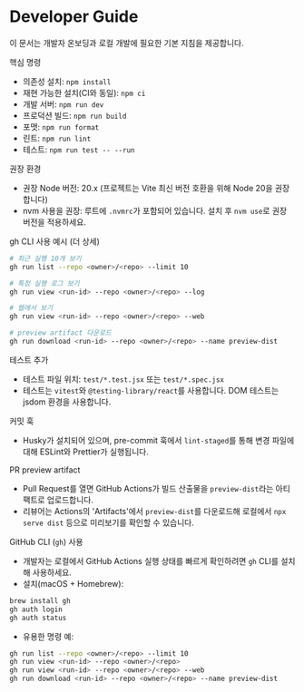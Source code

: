 # Developer Guide

이 문서는 개발자 온보딩과 로컬 개발에 필요한 기본 지침을 제공합니다.

핵심 명령

- 의존성 설치: `npm install`
- 재현 가능한 설치(CI와 동일): `npm ci`
- 개발 서버: `npm run dev`
- 프로덕션 빌드: `npm run build`
- 포맷: `npm run format`
- 린트: `npm run lint`
- 테스트: `npm run test -- --run`

권장 환경

- 권장 Node 버전: 20.x (프로젝트는 Vite 최신 버전 호환을 위해 Node 20을 권장합니다)
- nvm 사용을 권장: 루트에 `.nvmrc`가 포함되어 있습니다. 설치 후 `nvm use`로 권장 버전을 적용하세요.

gh CLI 사용 예시 (더 상세)

```bash
# 최근 실행 10개 보기
gh run list --repo <owner>/<repo> --limit 10

# 특정 실행 로그 보기
gh run view <run-id> --repo <owner>/<repo> --log

# 웹에서 보기
gh run view <run-id> --repo <owner>/<repo> --web

# preview artifact 다운로드
gh run download <run-id> --repo <owner>/<repo> --name preview-dist
```

테스트 추가

- 테스트 파일 위치: `test/*.test.jsx` 또는 `test/*.spec.jsx`
- 테스트는 `vitest`와 `@testing-library/react`를 사용합니다. DOM 테스트는 jsdom 환경을 사용합니다.

커밋 훅

- Husky가 설치되어 있으며, pre-commit 훅에서 `lint-staged`를 통해 변경 파일에 대해 ESLint와 Prettier가 실행됩니다.

PR preview artifact

- Pull Request를 열면 GitHub Actions가 빌드 산출물을 `preview-dist`라는 아티팩트로 업로드합니다.
- 리뷰어는 Actions의 'Artifacts'에서 `preview-dist`를 다운로드해 로컬에서 `npx serve dist` 등으로 미리보기를 확인할 수 있습니다.

GitHub CLI (`gh`) 사용

- 개발자는 로컬에서 GitHub Actions 실행 상태를 빠르게 확인하려면 `gh` CLI를 설치해 사용하세요.
- 설치(macOS + Homebrew):

```bash
brew install gh
gh auth login
gh auth status
```

- 유용한 명령 예:

```bash
gh run list --repo <owner>/<repo> --limit 10
gh run view <run-id> --repo <owner>/<repo>
gh run view <run-id> --repo <owner>/<repo> --web
gh run download <run-id> --repo <owner>/<repo> --name preview-dist
```
